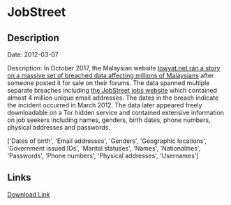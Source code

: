# JobStreet

## Description

Date: 2012-03-07

Description:
In October 2017, the Malaysian website <a href="https://www.lowyat.net/2017/145654/personal-data-millions-malaysians-sale-source-breach-still-unknown/" target="_blank" rel="noopener">lowyat.net ran a story on a massive set of breached data affecting millions of Malaysians</a> after someone posted it for sale on their forums. The data spanned multiple separate breaches including <a href="https://www.jobstreet.com/" target="_blank" rel="noopener">the JobStreet jobs website</a> which contained almost 4 million unique email addresses. The dates in the breach indicate the incident occurred in March 2012. The data later appeared freely downloadable on a Tor hidden service and contained extensive information on job seekers including names, genders, birth dates, phone numbers, physical addresses and passwords.


['Dates of birth', 'Email addresses', 'Genders', 'Geographic locations', 'Government issued IDs', 'Marital statuses', 'Names', 'Nationalities', 'Passwords', 'Phone numbers', 'Physical addresses', 'Usernames']

## Links

[Download Link](https://link-to.net/1229997/126.16826505174971/dynamic/?r=aHR0cHM6Ly93d3cubWVkaWFmaXJlLmNvbS92aWV3L3VCY3RiTlhZbmMxVEVjYS9qb2JzdHJlZXQuY29tL2ZpbGU=)